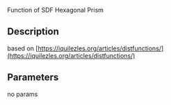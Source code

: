 Function of SDF Hexagonal Prism


## Description


based on [https://iquilezles.org/articles/distfunctions/](https://iquilezles.org/articles/distfunctions/)

## Parameters
no params